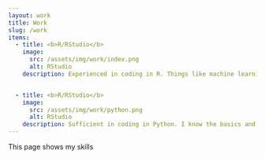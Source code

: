 ```yaml
---
layout: work
title: Work
slug: /work
items:
  - title: <b>R/RStudio</b>
    image:
      src: /assets/img/work/index.png
      alt: RStudio
    description: Experienced in coding in R. Things like machine learning, data visualisations with ggplot and building Shiny Apps. For examples see my <a href="https://www.gettingbluefingers.com/external">Shiny apps</a> or my <a href="https://twitter.com/RobinWilhelmus">Twitter</a>


  - title: <b>R/RStudio</b>
    image:
      src: /assets/img/work/python.png
      alt: RStudio
    description: Sufficient in coding in Python. I know the basics and can learn new things quick. 
---
```


This page shows my skills
<br />
<br />
